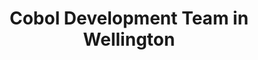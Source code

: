 ---
title: Cobol Development Team in Wellington
permalink: /landings/locations/wellington/developer/cobol
technology: Cobol
location: Wellington
---
